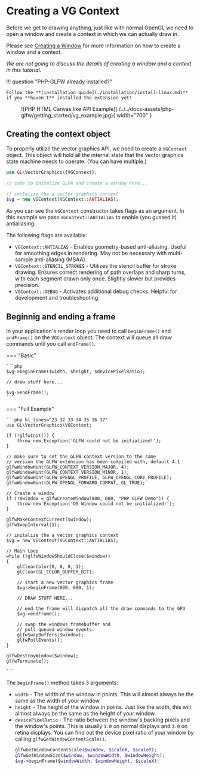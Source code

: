 # Creating a VG Context

Before we get to drawing anything, just like with normal OpenGL we need to open a window and create a context in which we can actually draw in. 

Please see [Creating a Window](./window-creation.md) for more information on how to create a window and a context.

_We are not going to discuss the details of creating a window and a context in this tutorial._

!!! question "PHP-GLFW already installed?"

    Follow the **[installation guide](./installation/install-linux.md)** if you **haven't** installed the extension yet!


<figure markdown>
  ![PHP HTML Canvas like API Example](./../../docs-assets/php-glfw/getting_started/vg_example.jpg){ width="700" }
</figure>

## Creating the context object

To properly utilize the vector graphics API, we need to create a `VGContext` object. This object will hold all the internal state that the vector graphics state machine needs to operate. (You can have multiple.)

```php
use GL\VectorGraphics\{VGContext};

// code to initalize GLFW and create a window here...

// initalize the a vector graphics context
$vg = new VGContext(VGContext::ANTIALIAS);
```

As you can see the `VGContext` constructor takes flags as an argument. In this example we pass `VGContext::ANTIALIAS` to enable (you gussed it) antialiasing.

The following flags are available:

* `VGContext::ANTIALIAS` - Enables geometry-based anti-aliasing. Useful for smoothing edges in rendering. May not be necessary with multi-sample anti-aliasing (MSAA).
* `VGContext::STENCIL_STROKES` - Utilizes the stencil buffer for stroke drawing. Ensures correct rendering of path overlaps and sharp turns, with each segment drawn only once. Slightly slower but provides precision.
* `VGContext::DEBUG` - Activates additional debug checks. Helpful for development and troubleshooting.

## Beginnig and ending a frame

In your application's render loop you need to call `beginFrame()` and `endFrame()` on the `VGContext` object. The context will queue all draw commands until you call `endFrame()`. 

=== "Basic"

    ```php
    $vg->beginFrame($width, $height, $devicePixelRatio);
    
    // draw stuff here...

    $vg->endFrame();
    ```

=== "Full Example"

    ```php hl_lines="23 32 33 34 35 36 37"
    use GL\VectorGraphics\VGContext;

    if (!glfwInit()) {
        throw new Exception('GLFW could not be initialized!');
    }

    // make sure to set the GLFW context version to the same 
    // version the GLFW extension has been compiled with, default 4.1
    glfwWindowHint(GLFW_CONTEXT_VERSION_MAJOR, 4);
    glfwWindowHint(GLFW_CONTEXT_VERSION_MINOR, 1);
    glfwWindowHint(GLFW_OPENGL_PROFILE, GLFW_OPENGL_CORE_PROFILE);
    glfwWindowHint(GLFW_OPENGL_FORWARD_COMPAT, GL_TRUE);

    // Create a window 
    if (!$window = glfwCreateWindow(800, 600, "PHP GLFW Demo")) {
        throw new Exception('OS Window could not be initialized!');
    }

    glfwMakeContextCurrent($window);
    glfwSwapInterval(1);

    // initalize the a vector graphics context
    $vg = new VGContext(VGContext::ANTIALIAS);

    // Main Loop
    while (!glfwWindowShouldClose($window))
    {
        glClearColor(0, 0, 0, 1);
        glClear(GL_COLOR_BUFFER_BIT);

        // start a new vector graphics frame
        $vg->beginFrame(800, 600, 1);

        // DRAW STUFF HERE...
        
        // end the frame will dispatch all the draw commands to the GPU
        $vg->endFrame();

        // swap the windows framebuffer and
        // poll queued window events.
        glfwSwapBuffers($window);
        glfwPollEvents();
    }

    glfwDestroyWindow($window);
    glfwTerminate();

    ```


The `beginFrame()` method takes 3 arguments:

* `width` - The width of the window in points. This will almost always be the same as the width of your window.
* `height` - The height of the window in points. Just like the width, this will almost always be the same as the height of your window.
* `devicePixelRatio` - The ratio between the window's backing pixels and the window's points. This is usually `1.0` on normal displays and `2.0` on retina displays.
 You can find out the device pixel ratio of your window by calling `glfwGetWindowContentScale()`.
    ```php
    glfwGetWindowContentScale($window, $scaleX, $scaleY);
    glfwGetWindowSize($window, $windowWidth, $windowHeight);
    $vg->beginFrame($windowWidth, $windowHeight, $scaleX);
    ```